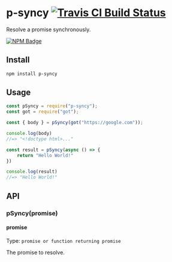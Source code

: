 # p-syncy [![Travis CI Build Status](https://img.shields.io/travis/com/Richienb/p-syncy/master.svg?style=for-the-badge)](https://travis-ci.com/Richienb/p-syncy)

Resolve a promise synchronously.

[![NPM Badge](https://nodei.co/npm/p-syncy.png)](https://npmjs.com/package/p-syncy)

## Install

```sh
npm install p-syncy
```

## Usage

```js
const pSyncy = require("p-syncy");
const got = require("got");

const { body } = pSyncy(got("https://google.com"));

console.log(body)
//=> "<!doctype html>..."

const result = pSyncy(async () => {
	return "Hello World!"
})

console.log(result)
//=> "Hello World!"
```

## API

### pSyncy(promise)

#### promise

Type: `promise or function returning promise`

The promise to resolve.
